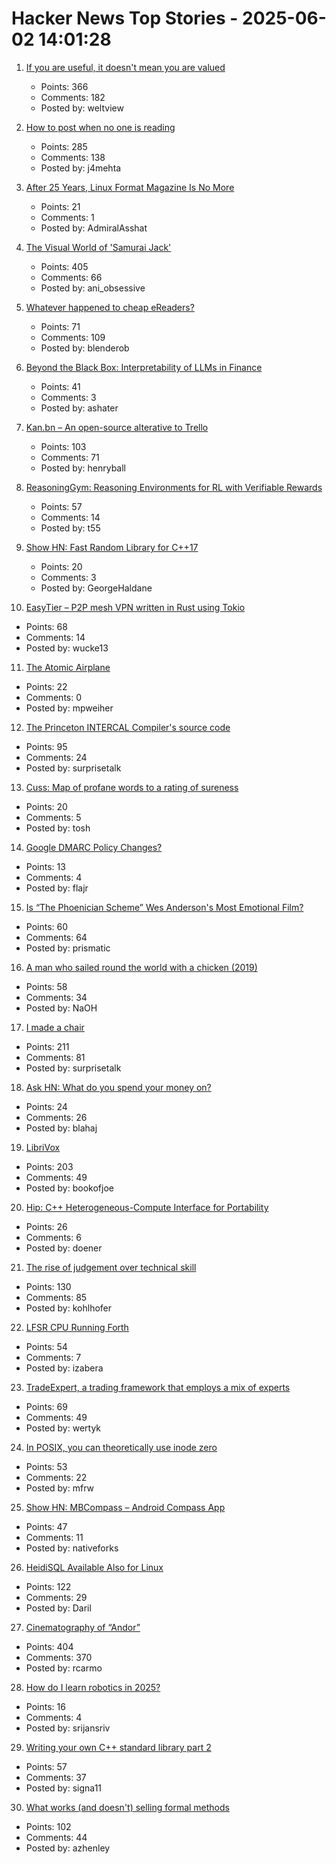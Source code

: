 # Hacker News Top Stories - 2025-06-02 14:01:28

1. [If you are useful, it doesn't mean you are valued](https://betterthanrandom.substack.com/p/if-you-are-useful-it-doesnt-mean)
   - Points: 366
   - Comments: 182
   - Posted by: weltview

2. [How to post when no one is reading](https://www.jeetmehta.com/posts/thrive-in-obscurity)
   - Points: 285
   - Comments: 138
   - Posted by: j4mehta

3. [After 25 Years, Linux Format Magazine Is No More](https://www.omgubuntu.co.uk/2025/05/linux-format-magazine-closes)
   - Points: 21
   - Comments: 1
   - Posted by: AdmiralAsshat

4. [The Visual World of 'Samurai Jack'](https://animationobsessive.substack.com/p/the-visual-world-of-samurai-jack)
   - Points: 405
   - Comments: 66
   - Posted by: ani_obsessive

5. [Whatever happened to cheap eReaders?](https://shkspr.mobi/blog/2025/05/whatever-happened-to-cheap-ereaders/)
   - Points: 71
   - Comments: 109
   - Posted by: blenderob

6. [Beyond the Black Box: Interpretability of LLMs in Finance](https://arxiv.org/abs/2505.24650)
   - Points: 41
   - Comments: 3
   - Posted by: ashater

7. [Kan.bn – An open-source alterative to Trello](https://github.com/kanbn/kan)
   - Points: 103
   - Comments: 71
   - Posted by: henryball

8. [ReasoningGym: Reasoning Environments for RL with Verifiable Rewards](https://arxiv.org/abs/2505.24760)
   - Points: 57
   - Comments: 14
   - Posted by: t55

9. [Show HN: Fast Random Library for C++17](https://github.com/DmitriBogdanov/UTL/blob/master/docs/module_random.md)
   - Points: 20
   - Comments: 3
   - Posted by: GeorgeHaldane

10. [EasyTier – P2P mesh VPN written in Rust using Tokio](https://easytier.cn/en/)
   - Points: 68
   - Comments: 14
   - Posted by: wucke13

11. [The Atomic Airplane](https://whatisnuclear.com/the-story-of-the-atomic-airplane.html)
   - Points: 22
   - Comments: 0
   - Posted by: mpweiher

12. [The Princeton INTERCAL Compiler's source code](https://esoteric.codes/blog/published-for-the-first-time-the-original-intercal72-compiler-code)
   - Points: 95
   - Comments: 24
   - Posted by: surprisetalk

13. [Cuss: Map of profane words to a rating of sureness](https://github.com/words/cuss)
   - Points: 20
   - Comments: 5
   - Posted by: tosh

14. [Google DMARC Policy Changes?](undefined)
   - Points: 13
   - Comments: 4
   - Posted by: flajr

15. [Is “The Phoenician Scheme” Wes Anderson's Most Emotional Film?](https://www.newyorker.com/magazine/2025/06/09/the-phoenician-scheme-movie-review)
   - Points: 60
   - Comments: 64
   - Posted by: prismatic

16. [A man who sailed round the world with a chicken (2019)](https://www.theguardian.com/global/2019/apr/21/why-did-the-chicken-cross-the-globe-french-sailor-guirec-soudee-monique)
   - Points: 58
   - Comments: 34
   - Posted by: NaOH

17. [I made a chair](https://milofultz.com/2025-05-27-i-made-a-chair.html)
   - Points: 211
   - Comments: 81
   - Posted by: surprisetalk

18. [Ask HN: What do you spend your money on?](undefined)
   - Points: 24
   - Comments: 26
   - Posted by: blahaj

19. [LibriVox](https://librivox.org/)
   - Points: 203
   - Comments: 49
   - Posted by: bookofjoe

20. [Hip: C++ Heterogeneous-Compute Interface for Portability](https://github.com/ROCm/hip)
   - Points: 26
   - Comments: 6
   - Posted by: doener

21. [The rise of judgement over technical skill](https://notsocommonthoughts.com/blog/ai-and-judgement/)
   - Points: 130
   - Comments: 85
   - Posted by: kohlhofer

22. [LFSR CPU Running Forth](https://github.com/howerj/lfsr-vhdl)
   - Points: 54
   - Comments: 7
   - Posted by: izabera

23. [TradeExpert, a trading framework that employs a mix of experts](https://arxiv.org/abs/2411.00782)
   - Points: 69
   - Comments: 49
   - Posted by: wertyk

24. [In POSIX, you can theoretically use inode zero](https://utcc.utoronto.ca/~cks/space/blog/unix/POSIXAllowsZeroInode)
   - Points: 53
   - Comments: 22
   - Posted by: mfrw

25. [Show HN: MBCompass – Android Compass App](https://github.com/MubarakNative/MBCompass)
   - Points: 47
   - Comments: 11
   - Posted by: nativeforks

26. [HeidiSQL Available Also for Linux](https://www.heidisql.com/forum.php?t=44068)
   - Points: 122
   - Comments: 29
   - Posted by: Daril

27. [Cinematography of “Andor”](https://www.pushing-pixels.org/2025/05/20/cinematography-of-andor-interview-with-christophe-nuyens.html)
   - Points: 404
   - Comments: 370
   - Posted by: rcarmo

28. [How do I learn robotics in 2025?](undefined)
   - Points: 16
   - Comments: 4
   - Posted by: srijansriv

29. [Writing your own C++ standard library part 2](https://nibblestew.blogspot.com/2025/05/writing-your-own-c-standard-library.html)
   - Points: 57
   - Comments: 37
   - Posted by: signa11

30. [What works (and doesn't) selling formal methods](https://www.galois.com/articles/what-works-and-doesnt-selling-formal-methods)
   - Points: 102
   - Comments: 44
   - Posted by: azhenley

